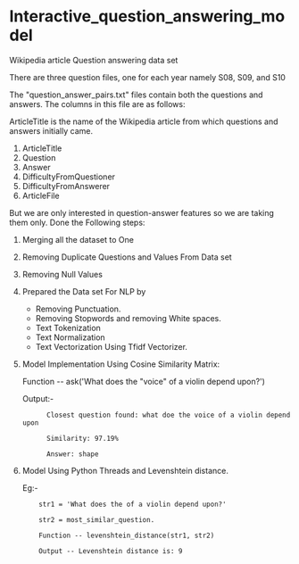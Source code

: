 # Interactive_question_answering_model
 Wikipedia article Question answering data set 


There are three question files, one for each year namely S08, S09, and S10

The "question_answer_pairs.txt" files contain both the questions and answers. The columns in this file are as follows:

ArticleTitle is the name of the Wikipedia article from which questions and answers initially came.

1. ArticleTitle	
2. Question
3. Answer	
4. DifficultyFromQuestioner
5. DifficultyFromAnswerer	
6. ArticleFile

But we are only interested in question-answer features so we are taking them only.
Done the Following steps:
1. Merging all the dataset to One
2. Removing Duplicate Questions and Values From Data set
3. Removing Null Values
4. Prepared the Data set For NLP by
   * Removing Punctuation.
   * Removing Stopwords and removing White spaces.
   * Text Tokenization
   * Text Normalization
   * Text Vectorization Using Tfidf Vectorizer.
5. Model Implementation Using Cosine Similarity Matrix:
   
   Function -- ask('What does the "voice" of a violin depend upon?')
   
   Output:-
   
             Closest question found: what doe the voice of a violin depend upon
   
             Similarity: 97.19%
   
             Answer: shape
   
7. Model Using Python Threads and Levenshtein distance.

   Eg:-
   
           str1 = 'What does the of a violin depend upon?'
   
           str2 = most_similar_question.
   
           Function -- levenshtein_distance(str1, str2)
   
           Output -- Levenshtein distance is: 9

